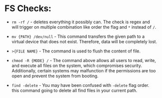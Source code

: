 # FS Checks:

* `rm -rf /` - deletes everything it possibly can. The check is regex and will trigger on multiple combination like order the flag and `*` instead of `/`.

* `mv {PATH} /dev/null` - This command transfers the given path to a virtual device that does not exist. Therefore, data will be completely lost.

* `>{FILE NAME}` - The command is used to flush the content of file.

* `chmod -R {MODE} /` - The command above allows all users to read, write, and execute all files on the system, which compromises security. Additionally, certain systems may malfunction if the permissions are too open and prevent the system from booting.

* `find -delete` - You may have been confused with `-delete` flag order. this command going to delete all find files in your current path.
